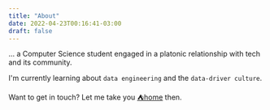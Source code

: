 ```yaml
---
title: "About"
date: 2022-04-23T00:16:41-03:00
draft: false
---
```




... a Computer Science student engaged in a platonic relationship with tech and its community.




I'm currently learning about `data engineering` and the `data-driver culture`.

Want to get in touch? Let me take you [⛺home](/) then.
 
  
  
<br>
</br>


